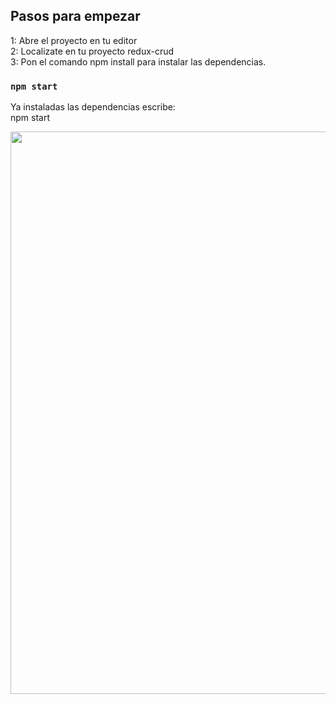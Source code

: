 ## Pasos para empezar

1: Abre el proyecto en tu editor <br>
2: Localizate en tu proyecto redux-crud <br>
3: Pon el comando npm install para instalar las dependencias. <br>

### `npm start`

Ya instaladas las dependencias escribe:<br> npm start

<p align="center"> <img src="imagenes/productos.png" width="900"/></p>
